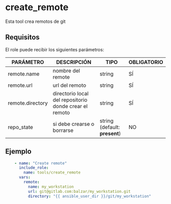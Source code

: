 # create_remote

Esta tool crea remotos de git

## Requisitos

El role puede recibir los siguientes parámetros:

| **PARÁMETRO** | **DESCRIPCIÓN** | **TIPO** | **OBLIGATORIO** |
|--|--|--|--|
| remote.name | nombre del remote | string | SÍ |
| remote.url | url del remoto | string | SÍ |
| remote.directory | directorio local del repositorio donde crear el remoto |string | SÍ |
| repo_state | si debe crearse o borrarse | string (default: __present__) | NO

## Ejemplo

```yaml
    - name: "Create remote"
      include_role:
        name: tools/create_remote
      vars:
        remote:
          name: my_workstation
          url: git@gitlab.com:balzar/my_workstation.git
          directory: "{{ ansible_user_dir }}/git/my_workstation"
```
